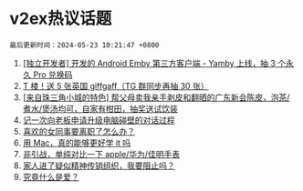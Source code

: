 # v2ex热议话题

`最后更新时间：2024-05-23 10:21:47 +0800`

1. [[独立开发者] 开发的 Android Emby 第三方客户端 - Yamby 上线，抽 3 个永久 Pro 兑换码](https://www.v2ex.com/t/1042928)
1. [T 楼！送 5 张英国 giffgaff（TG 群同步再抽 30 张）](https://www.v2ex.com/t/1042918)
1. [[来自珠三角小城的特色] 帮父母卖我亲手剥皮和翻晒的广东新会陈皮，泡茶/煮水/煲汤均可，自家有柑田，抽奖送试饮装](https://www.v2ex.com/t/1042876)
1. [记一次向老板申请升级电脑碰壁的对话过程](https://www.v2ex.com/t/1042913)
1. [喜欢的女同事要离职了怎么办？](https://www.v2ex.com/t/1043099)
1. [用 Mac，真的能够更好学 it 吗](https://www.v2ex.com/t/1042944)
1. [非引战，单纯对比一下 apple/华为/佳明手表](https://www.v2ex.com/t/1042862)
1. [家人进了疑似精神传销组织，我要阻止吗？](https://www.v2ex.com/t/1042875)
1. [究竟什么是爱？](https://www.v2ex.com/t/1043051)

